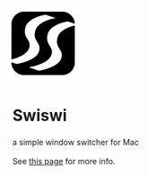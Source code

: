 　 ![swiswi logo](Swiswi/Swiswi/Images.xcassets/AppIcon.appiconset/swiswi-128.png "swiswi logo")

# 　Swiswi

　　a simple window switcher for Mac

　　See [this page](http://hideya.github.io/swiswi) for more info.
　
